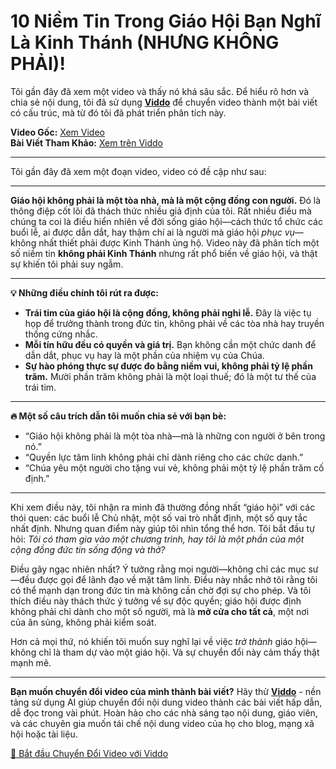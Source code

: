 # 10 Niềm Tin Trong Giáo Hội Bạn Nghĩ Là Kinh Thánh (NHƯNG KHÔNG PHẢI)!

Tôi gần đây đã xem một video và thấy nó khá sâu sắc. Để hiểu rõ hơn và chia sẻ nội dung, tôi đã sử dụng **[Viddo](https://viddo.pro/)** để chuyển video thành một bài viết có cấu trúc, mà từ đó tôi đã phát triển phân tích này.

**Video Gốc:** [Xem Video](https://www.youtube.com/watch?v=gK6s6xnANpw)  
**Bài Viết Tham Khảo:** [Xem trên Viddo](https://viddo.pro/zh/video-result/155e1aab-7ba7-4729-8766-46d4e690e39b)

---



Tôi gần đây đã xem một đoạn video, video có đề cập như sau:

---

**Giáo hội không phải là một tòa nhà, mà là một cộng đồng con người.** Đó là thông điệp cốt lõi đã thách thức nhiều giả định của tôi. Rất nhiều điều mà chúng ta coi là điều hiển nhiên về đời sống giáo hội—cách thức tổ chức các buổi lễ, ai được dẫn dắt, hay thậm chí ai là người mà giáo hội *phục vụ*—không nhất thiết phải được Kinh Thánh ủng hộ. Video này đã phân tích một số niềm tin **không phải Kinh Thánh** nhưng rất phổ biến về giáo hội, và thật sự khiến tôi phải suy ngẫm.

---

**💡 Những điều chính tôi rút ra được:**

- **Trái tim của giáo hội là cộng đồng, không phải nghi lễ.** Đây là việc tụ họp để trưởng thành trong đức tin, không phải về các tòa nhà hay truyền thống cứng nhắc.
- **Mỗi tín hữu đều có quyền và giá trị.** Bạn không cần một chức danh để dẫn dắt, phục vụ hay là một phần của nhiệm vụ của Chúa.
- **Sự hào phóng thực sự được đo bằng niềm vui, không phải tỷ lệ phần trăm.** Mười phần trăm không phải là một loại thuế; đó là một tư thế của trái tim.

---

**🔥 Một số câu trích dẫn tôi muốn chia sẻ với bạn bè:**

- “Giáo hội không phải là một tòa nhà—mà là những con người ở bên trong nó.”
- “Quyền lực tâm linh không phải chỉ dành riêng cho các chức danh.”
- “Chúa yêu một người cho tặng vui vẻ, không phải một tỷ lệ phần trăm cố định.”

---

Khi xem điều này, tôi nhận ra mình đã thường đồng nhất “giáo hội” với các thói quen: các buổi lễ Chủ nhật, một số vai trò nhất định, một số quy tắc nhất định. Nhưng quan điểm này giúp tôi nhìn tổng thể hơn. Tôi bắt đầu tự hỏi: *Tôi có tham gia vào một chương trình, hay tôi là một phần của một cộng đồng đức tin sống động và thở?*

Điều gây ngạc nhiên nhất? Ý tưởng rằng mọi người—không chỉ các mục sư—đều được gọi để lãnh đạo về mặt tâm linh. Điều này nhắc nhở tôi rằng tôi có thể mạnh dạn trong đức tin mà không cần chờ đợi sự cho phép. Và tôi thích điều này thách thức ý tưởng về sự độc quyền; giáo hội được định không phải chỉ dành cho một số người, mà là **mở cửa cho tất cả**, một nơi của ân sủng, không phải kiểm soát.

Hơn cả mọi thứ, nó khiến tôi muốn suy nghĩ lại về việc *trở thành* giáo hội—không chỉ là tham dự vào một giáo hội. Và sự chuyển đổi này cảm thấy thật mạnh mẽ.

---

**Bạn muốn chuyển đổi video của mình thành bài viết?** Hãy thử **[Viddo](https://viddo.pro/)** - nền tảng sử dụng AI giúp chuyển đổi nội dung video thành các bài viết hấp dẫn, dễ đọc trong vài phút. Hoàn hảo cho các nhà sáng tạo nội dung, giáo viên, và các chuyên gia muốn tái chế nội dung video của họ cho blog, mạng xã hội hoặc tài liệu.

[🚀 Bắt đầu Chuyển Đổi Video với Viddo](https://viddo.pro/)